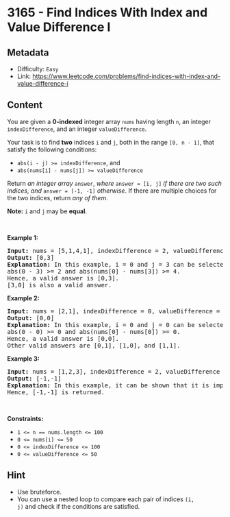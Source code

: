 # 3165 - Find Indices With Index and Value Difference I

## Metadata

 - Difficulty: `Easy`
 - Link: https://www.leetcode.com/problems/find-indices-with-index-and-value-difference-i

## Content

<p>You are given a <strong>0-indexed</strong> integer array <code>nums</code> having length <code>n</code>, an integer <code>indexDifference</code>, and an integer <code>valueDifference</code>.</p>

<p>Your task is to find <strong>two</strong> indices <code>i</code> and <code>j</code>, both in the range <code>[0, n - 1]</code>, that satisfy the following conditions:</p>

<ul>
	<li><code>abs(i - j) &gt;= indexDifference</code>, and</li>
	<li><code>abs(nums[i] - nums[j]) &gt;= valueDifference</code></li>
</ul>

<p>Return <em>an integer array</em> <code>answer</code>, <em>where</em> <code>answer = [i, j]</code> <em>if there are two such indices</em>, <em>and</em> <code>answer = [-1, -1]</code> <em>otherwise</em>. If there are multiple choices for the two indices, return <em>any of them</em>.</p>

<p><strong>Note:</strong> <code>i</code> and <code>j</code> may be <strong>equal</strong>.</p>

<p>&nbsp;</p>
<p><strong class="example">Example 1:</strong></p>

<pre>
<strong>Input:</strong> nums = [5,1,4,1], indexDifference = 2, valueDifference = 4
<strong>Output:</strong> [0,3]
<strong>Explanation:</strong> In this example, i = 0 and j = 3 can be selected.
abs(0 - 3) &gt;= 2 and abs(nums[0] - nums[3]) &gt;= 4.
Hence, a valid answer is [0,3].
[3,0] is also a valid answer.
</pre>

<p><strong class="example">Example 2:</strong></p>

<pre>
<strong>Input:</strong> nums = [2,1], indexDifference = 0, valueDifference = 0
<strong>Output:</strong> [0,0]
<strong>Explanation:</strong> In this example, i = 0 and j = 0 can be selected.
abs(0 - 0) &gt;= 0 and abs(nums[0] - nums[0]) &gt;= 0.
Hence, a valid answer is [0,0].
Other valid answers are [0,1], [1,0], and [1,1].
</pre>

<p><strong class="example">Example 3:</strong></p>

<pre>
<strong>Input:</strong> nums = [1,2,3], indexDifference = 2, valueDifference = 4
<strong>Output:</strong> [-1,-1]
<strong>Explanation:</strong> In this example, it can be shown that it is impossible to find two indices that satisfy both conditions.
Hence, [-1,-1] is returned.</pre>

<p>&nbsp;</p>
<p><strong>Constraints:</strong></p>

<ul>
	<li><code>1 &lt;= n == nums.length &lt;= 100</code></li>
	<li><code>0 &lt;= nums[i] &lt;= 50</code></li>
	<li><code>0 &lt;= indexDifference &lt;= 100</code></li>
	<li><code>0 &lt;= valueDifference &lt;= 50</code></li>
</ul>


## Hint

- Use bruteforce.
- You can use a nested loop to compare each pair of indices <code>(i, j)</code> and check if the conditions are satisfied.

